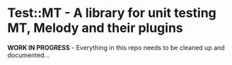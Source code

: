 # Test::MT - A library for unit testing MT, Melody and their plugins #

**WORK IN PROGRESS** - Everything in this repo needs to be cleaned up and
documented...
